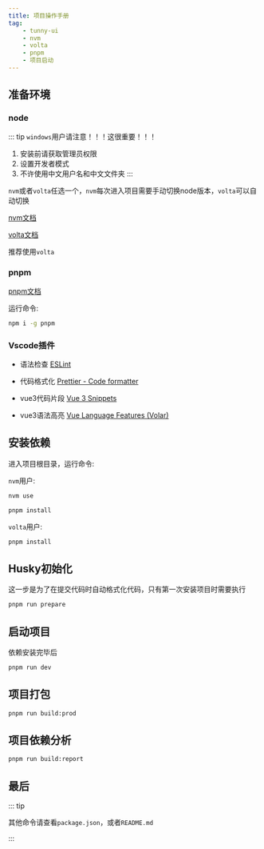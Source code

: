 ```yaml
---
title: 项目操作手册
tag: 
    - tunny-ui
    - nvm
    - volta
    - pnpm
    - 项目启动
---
```


## 准备环境

### node

::: tip `windows`用户请注意！！！这很重要！！！
1. 安装前请获取管理员权限
2. 设置开发者模式
3. 不许使用中文用户名和中文文件夹
:::

`nvm`或者`volta`任选一个，`nvm`每次进入项目需要手动切换node版本，`volta`可以自动切换

[nvm文档](/node相关/nvm管理node版本)

[volta文档](/node相关/Volta管理node版本)

推荐使用`volta`

### pnpm

[pnpm文档](/node相关/pnpm包管理器)

运行命令:

```bash
npm i -g pnpm
```

### Vscode插件

- 语法检查
[ESLint](https://marketplace.visualstudio.com/items?itemName=dbaeumer.vscode-eslint)

- 代码格式化
[Prettier - Code formatter](https://marketplace.visualstudio.com/items?itemName=esbenp.prettier-vscode)

- vue3代码片段
[Vue 3 Snippets](https://marketplace.visualstudio.com/items?itemName=hollowtree.vue-snippets)

- vue3语法高亮
[Vue Language Features (Volar)](https://marketplace.visualstudio.com/items?itemName=Vue.volar)

## 安装依赖

进入项目根目录，运行命令:

`nvm`用户:

```bash
nvm use

pnpm install
```

`volta`用户:

```bash
pnpm install
```

## Husky初始化

这一步是为了在提交代码时自动格式化代码，只有第一次安装项目时需要执行

```bash
pnpm run prepare
```

## 启动项目

依赖安装完毕后

```bash
pnpm run dev
```

## 项目打包

```bash
pnpm run build:prod
```

## 项目依赖分析

```bash
pnpm run build:report
```

## 最后

::: tip

其他命令请查看`package.json`，或者`README.md`

:::